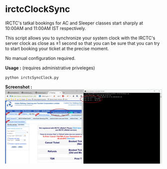 # irctcClockSync

IRCTC's tatkal bookings for AC and Sleeper classes start sharply at 10:00AM and 11:00AM IST respectively.

This script allows you to synchronize your system clock with the IRCTC's server clock as close as ±1 second so that you can be sure that you can try to start booking your ticket at the precise moment.

No manual configuration required.

**Usage :** (requires administrative priveleges)

    python irctcSyncClock.py

**Screenshot :**
![Script in action](screenshots/inAction.jpg)
